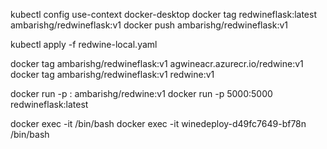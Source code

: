 kubectl config use-context docker-desktop
docker tag redwineflask:latest ambarishg/redwineflask:v1 
docker push ambarishg/redwineflask:v1    

kubectl apply -f redwine-local.yaml

docker tag ambarishg/redwineflask:v1 agwineacr.azurecr.io/redwine:v1 
docker tag ambarishg/redwineflask:v1 redwine:v1 

docker run -p <host port>:<container port> ambarishg/redwine:v1
docker run -p 5000:5000 redwineflask:latest 
<!-- docker run -p 8501:8501 ambarishg/redwine:v1
docker run -p 8555:8501 ambarishg/redwine:v1
docker run -p 8501:8501 agwineacr.azurecr.io/redwine:v1  -->


docker exec -it <container name> /bin/bash 
docker exec -it  winedeploy-d49fc7649-bf78n /bin/bash 


